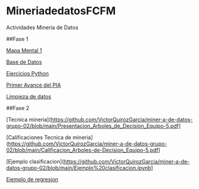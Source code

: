 # MineriadedatosFCFM
Actividades Minería de Datos

##Fase 1

[Mapa Mental 1](https://github.com/KarlaRodriguez-FCFM/MineriadedatosFCFM/blob/main/MapaMental_1_1801994.pdf)

[Base de Datos](https://github.com/vladimirmtz/MineriaDatos-002-FCFM/blob/main/Ej1_BaseDeDatos_Equipo_5.pdf)

[Ejercicios Python](https://github.com/KarlaRodriguez-FCFM/MineriadedatosFCFM/blob/main/Ej_Python_1801994.ipynb)

[Primer Avance del PIA](https://github.com/VictorQuirozGarcia/miner-a-de-datos-grupo-02/blob/main/Avance1_PIA_Equipo5.ipynb)

[Limpieza de datos](https://github.com/VictorQuirozGarcia/miner-a-de-datos-grupo-02/blob/main/Ej_Limpieza_Equipo5.ipynb)


##Fase 2

[Tecnica mineria](https://github.com/VictorQuirozGarcia/miner-a-de-datos-grupo-02/blob/main/Presentacion_Arboles_de_Decision_Equipo-5.pdf]

[Calificaciones Tecnica de mineria](https://github.com/VictorQuirozGarcia/miner-a-de-datos-grupo-02/blob/main/Calificacion_Arboles-de-Decision_Equipo-5.pdf]

[Ejemplo clasificacion](https://github.com/VictorQuirozGarcia/miner-a-de-datos-grupo-02/blob/main/Ejemplo%20clasificacion.ipynb]

[Ejemplo de regresion](https://github.com/VictorQuirozGarcia/miner-a-de-datos-grupo-02/blob/main/Ejemplo%20regresion.ipynb)


